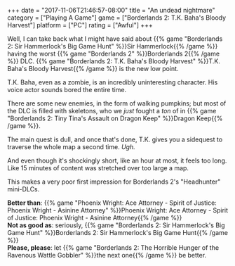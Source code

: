 +++
date = "2017-11-06T21:46:57-08:00"
title = "An undead nightmare"
category = ["Playing A Game"]
game = ["Borderlands 2: T.K. Baha's Bloody Harvest"]
platform = ["PC"]
rating = ["Awful"]
+++

Well, I can take back what I might have said about {{% game "Borderlands 2: Sir Hammerlock's Big Game Hunt" %}}Sir Hammerlock{{% /game %}} having the worst {{% game "Borderlands 2" %}}Borderlands 2{{% /game %}} DLC.  {{% game "Borderlands 2: T.K. Baha's Bloody Harvest" %}}T.K. Baha's Bloody Harvest{{% /game %}} is the new low point.

T.K. Baha, even as a zombie, is an incredibly uninteresting character.  His voice actor sounds bored the entire time.

There are some new enemies, in the form of walking pumpkins; but most of the DLC is filled with skeletons, who we <i>just</i> fought a <i>ton</i> of in {{% game "Borderlands 2: Tiny Tina's Assault on Dragon Keep" %}}Dragon Keep{{% /game %}}.

The main quest is dull, and once that's done, T.K. gives you a sidequest to traverse the whole map a second time.  <i>Ugh.</i>

And even though it's shockingly short, like an hour at most, it feels too long.  Like 15 minutes of content was stretched over too large a map.

This makes a very poor first impression for Borderlands 2's "Headhunter" mini-DLCs.

<b>Better than</b>: {{% game "Phoenix Wright: Ace Attorney - Spirit of Justice: Phoenix Wright - Asinine Attorney" %}}Phoenix Wright: Ace Attorney - Spirit of Justice: Phoenix Wright - Asinine Attorney{{% /game %}}  
<b>Not as good as</b>: seriously, {{% game "Borderlands 2: Sir Hammerlock's Big Game Hunt" %}}Borderlands 2: Sir Hammerlock's Big Game Hunt{{% /game %}}  
<b>Please, please</b>: let {{% game "Borderlands 2: The Horrible Hunger of the Ravenous Wattle Gobbler" %}}the next one{{% /game %}} be better.
